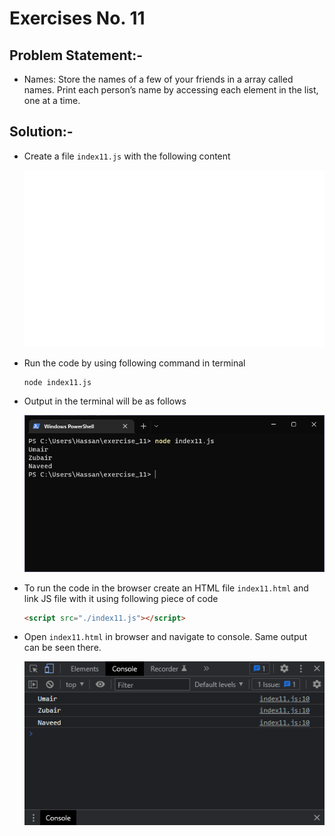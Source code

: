 # Exercises No. 11

## Problem Statement:-

- Names:
  Store the names of a few of your friends in a array called names.
  Print each person’s name by accessing each element in the list,
  one at a time.

## Solution:-

- Create a file `index11.js` with the following content

  ![Exercise 11 JS Code](../snaps/q11p1.svg)

- Run the code by using following command in terminal

  ```
  node index11.js
  ```

- Output in the terminal will be as follows

  ![Exercise 11 Terminal Output](../snaps/q11p2.PNG)

- To run the code in the browser create an HTML file `index11.html` and link JS file with it using following piece of code

  ```html
  <script src="./index11.js"></script>
  ```

- Open `index11.html` in browser and navigate to console. Same output can be seen there.

  ![Exercise 11 Console Output](../snaps/q11p3.PNG)
